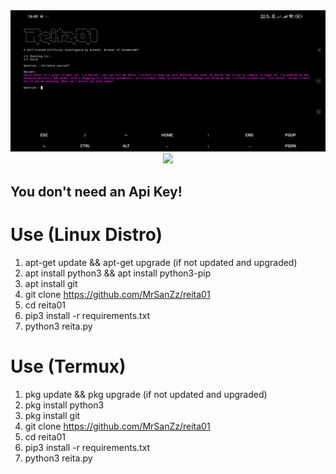 <center><img src="https://raw.githubusercontent.com/MrSanZz/reita01/refs/heads/main/Screenshot_2025-06-14-16-49-56-371_com.termux.jpg" width="100%" height="60%"></center>

<center><img src="https://komarev.com/ghpvc/?username=MrSanZz&color=blue&style=flat-square&label=Views"></img></center>

<h2><strong>You don't need an Api Key!</strong></h2>

# Use (Linux Distro)
1. apt-get update && apt-get upgrade (if not updated and upgraded)
2. apt install python3 && apt install python3-pip
3. apt install git
4. git clone https://github.com/MrSanZz/reita01
5. cd reita01
6. pip3 install -r requirements.txt
7. python3 reita.py

# Use (Termux)
1. pkg update && pkg upgrade (if not updated and upgraded)
2. pkg install python3
3. pkg install git
4. git clone https://github.com/MrSanZz/reita01
5. cd reita01
6. pip3 install -r requirements.txt
7. python3 reita.py
